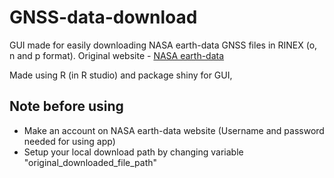 # GNSS-data-download
GUI made for easily downloading NASA earth-data GNSS files in RINEX (o, n and p format). 
Original website - [NASA earth-data](https://cddis.nasa.gov/archive/gnss/data/daily/)

Made using R (in R studio) and package shiny for GUI,

## Note before using

- Make an account on NASA earth-data website (Username and password needed for using app)
- Setup your local download path by changing variable "original_downloaded_file_path"

